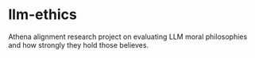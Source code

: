 # llm-ethics
Athena alignment research project on evaluating LLM moral philosophies and how strongly they hold those believes.
